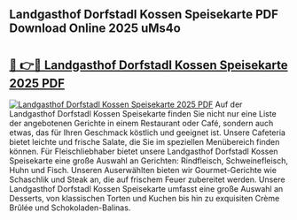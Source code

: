 ## Landgasthof Dorfstadl Kossen Speisekarte PDF Download Online 2025 uMs4o

# <h2><a href="http://gc7wdv.nevu.top/?p=Landgasthof+Dorfstadl+Kossen+Speisekarte">🔗 👉🔴 Landgasthof Dorfstadl Kossen Speisekarte 2025 PDF</a></h2>

[![Landgasthof Dorfstadl Kossen Speisekarte 2025 PDF](https://i.imgur.com/dBaPXMq.png)](http://gc7wdv.nevu.top/?p=Landgasthof+Dorfstadl+Kossen+Speisekarte)
Auf der Landgasthof Dorfstadl Kossen Speisekarte finden Sie nicht nur eine Liste der angebotenen Gerichte in einem Restaurant oder Café, sondern auch etwas, das für Ihren Geschmack köstlich und geeignet ist. Unsere Cafeteria bietet leichte und frische Salate, die Sie im speziellen Menübereich finden können. Für Fleischliebhaber bietet unsere Landgasthof Dorfstadl Kossen Speisekarte eine große Auswahl an Gerichten: Rindfleisch, Schweinefleisch, Huhn und Fisch. Unseren Auserwählten bieten wir Gourmet-Gerichte wie Schaschlik und Steak an, die auf frischem Feuer zubereitet werden. Unsere Landgasthof Dorfstadl Kossen Speisekarte umfasst eine große Auswahl an Desserts, von klassischen Torten und Kuchen bis hin zu exquisiten Crème Brûlée und Schokoladen-Balinas.
